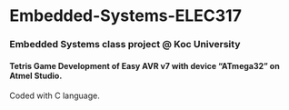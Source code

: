 # Embedded-Systems-ELEC317
### Embedded Systems class project @ Koc University
#### Tetris Game Development of Easy AVR v7 with device “ATmega32” on Atmel Studio.
Coded with C language.
